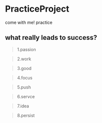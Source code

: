 # PracticeProject

come with me! practice

## what really leads to success?

> 1.passion 

> 2.work 

> 3.good 

> 4.focus

> 5.push 

> 6.servce

> 7.idea 

> 8.persist
